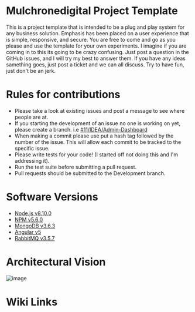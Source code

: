 # Mulchronedigital Project Template

This is a project template that is intended to be a plug and play system for any business solution. Emphasis has been placed on a user experience that is simple, responsive, and secure. You are free to come and go as you please and use the template for your own experiments. I imagine if you are coming in to this its going to be crazy confusing. Just post a question in the GitHub issues, and I will try my best to answer them. If you have any ideas samething goes, just post a ticket and we can all discuss. Try to have fun, just don't be an jerk.

# Rules for contributions
* Please take a look at existing issues and post a message to see where people are at.
* If you starting the development of an issue no one is working on yet, please create a branch. i.e [#11/IDEA/Admin-Dashboard](https://github.com/mtmulch/mulchronedigital/tree/%2311/IDEA/Admin-Dashbord)
* When making a commit please use put a hash tag followed by the number of the issue. This will allow each commit to be tracked to the specific issue.
* Please write tests for your code! (I started off not doing this and I'm addressing it).
* Run the test suite before submitting a pull request.
* Pull requests should be submitted to the Development branch.

# Software Versions 
* [Node.js v8.10.0](https://nodejs.org/en/)
* [NPM v5.6.0](https://www.npmjs.com/)
* [MongoDB v3.6.3](https://www.mongodb.com/)
* [Angular v5](https://angular.io/)
* [RabbitMQ v3.5.7](https://www.rabbitmq.com/)

# Architectural Vision
![image](https://res.cloudinary.com/dqukwohgi/image/upload/v1523511260/Capture_aowevx.png)

# Wiki Links
